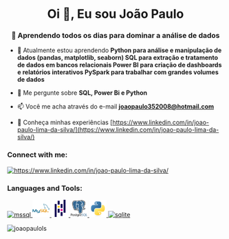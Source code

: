 <h1 align="center">Oi 👋, Eu sou João Paulo</h1>
<h3 align="center">🧠 Aprendendo todos os dias para dominar a análise de dados</h3>

- 🌱 Atualmente estou aprendendo **Python para análise e manipulação de dados (pandas, matplotlib, seaborn) SQL para extração e tratamento de dados em bancos relacionais Power BI para criação de dashboards e relatórios interativos PySpark para trabalhar com grandes volumes de dados**

- 💬 Me pergunte sobre **SQL, Power Bi e Python**

- 📫 Você me acha através do e-mail **joaopaulo352008@hotmail.com**

- 📄 Conheça minhas experiências [https://www.linkedin.com/in/joao-paulo-lima-da-silva/](https://www.linkedin.com/in/joao-paulo-lima-da-silva/)

<h3 align="left">Connect with me:</h3>
<p align="left">
<a href="https://linkedin.com/in/https://www.linkedin.com/in/joao-paulo-lima-da-silva/" target="blank"><img align="center" src="https://raw.githubusercontent.com/rahuldkjain/github-profile-readme-generator/master/src/images/icons/Social/linked-in-alt.svg" alt="https://www.linkedin.com/in/joao-paulo-lima-da-silva/" height="30" width="40" /></a>
</p>

<h3 align="left">Languages and Tools:</h3>
<p align="left"> <a href="https://www.microsoft.com/en-us/sql-server" target="_blank" rel="noreferrer"> <img src="https://www.svgrepo.com/show/303229/microsoft-sql-server-logo.svg" alt="mssql" width="40" height="40"/> </a> <a href="https://www.mysql.com/" target="_blank" rel="noreferrer"> <img src="https://raw.githubusercontent.com/devicons/devicon/master/icons/mysql/mysql-original-wordmark.svg" alt="mysql" width="40" height="40"/> </a> <a href="https://pandas.pydata.org/" target="_blank" rel="noreferrer"> <img src="https://raw.githubusercontent.com/devicons/devicon/2ae2a900d2f041da66e950e4d48052658d850630/icons/pandas/pandas-original.svg" alt="pandas" width="40" height="40"/> </a> <a href="https://www.postgresql.org" target="_blank" rel="noreferrer"> <img src="https://raw.githubusercontent.com/devicons/devicon/master/icons/postgresql/postgresql-original-wordmark.svg" alt="postgresql" width="40" height="40"/> </a> <a href="https://www.python.org" target="_blank" rel="noreferrer"> <img src="https://raw.githubusercontent.com/devicons/devicon/master/icons/python/python-original.svg" alt="python" width="40" height="40"/> </a> <a href="https://www.sqlite.org/" target="_blank" rel="noreferrer"> <img src="https://www.vectorlogo.zone/logos/sqlite/sqlite-icon.svg" alt="sqlite" width="40" height="40"/> </a> </p>

<p><img align="center" src="https://github-readme-stats.vercel.app/api/top-langs?username=joaopaulols&show_icons=true&locale=en&layout=compact" alt="joaopaulols" /></p>
